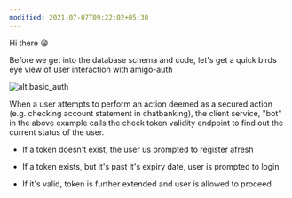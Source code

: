 ```yaml
---
modified: 2021-07-07T09:22:02+05:30
---
```


Hi there :grin:

Before we get into the database schema and code, let's get a quick birds eye view of user interaction with amigo-auth

![alt:basic_auth](https://bot.lebara.sa/images/generic/files/basic-auth.png)

When a user attempts to perform an action deemed as a secured action (e.g. checking account statement in chatbanking), the client service, "bot" in the above example calls the check token validity endpoint to find out the current status of the user.

- If a token doesn't exist, the user us prompted to register afresh

- If a token exists, but it's past it's expiry date, user is prompted to login

- If it's valid, token is further extended and user is allowed to proceed

